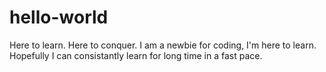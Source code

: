 # hello-world
Here to learn. Here to conquer.
I am a newbie for coding, I'm here to learn. Hopefully I can consistantly learn for long time in a fast pace.
